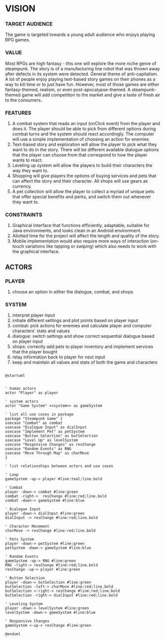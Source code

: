 # VISION

### TARGET AUDIENCE
The game is targeted towards a young adult audience who enjoys playing RPG games.

### VALUE
Most RPGs are high fantasy - this one will explore the more niche genre of steampunk. The story is of a manufacturing
line robot that was thrown away after defects in its system were detected. General theme of anti-capitalism. A lot of people enjoy playing text-based story games on their phones as a way to kill time or to just have fun. However, most of those games are either fantasy-themed, realism, or even post-apocalypse-themed. A steampunk-themed game will add competition to the market and give a taste of fresh air to the consumers.

### FEATURES
1) A combat system that reads an input (onClick event) from the player and does it. The player should be able to pick from different options during combat turns and the system should react accordingly. The computer will use a simple implementation of choosing an action for enemies.
2) Text-based story and exploration will allow the player to pick what they want to do in the story. There will be different available dialogue options that the player can choose from that correspond to how the player wants to react.
3) Leveling up system will allow the players to build their characters the way they want to. 
4) Shopping will give players the options of buying services and pets that can affect the story and their character. All shops will use gears as currency.
5) A pet collection will allow the player to collect a myriad of unique pets that offer special benefits and perks, and switch them out whenever they want to.

### CONSTRAINTS
1) Graphical Interface that functions efficiently, adaptable, suitable for Java environments, and looks clean in an Android environment.
2) Allotted time for the project will affect the length and quality of the story.
3) Mobile implementation would also require more ways of interaction (on-touch variations like tapping or swiping) which also needs to work with the graphical interface.

## ACTORS

### PLAYER 
1) choose an option in either the dialogue, combat, and shops

### SYSTEM 
1) interpret player input
2) initiate different settings and plot points based on player input
3) combat: pick actions for enemies and calculate player and computer characters' stats and values
4) dialogue: switch settings and show correct sequential dialogue based on player input 
5) shops: correctly add pets to player inventory and implement services that the player bought 
6) relay information back to player for next input
7) keep and maintain all values and stats of both the game and characters

```plantuml

@startuml


' human actors
actor "Player" as player

' system actors
actor "Game System" <<system>> as gameSystem

' list all use cases in package
package "Steampunk Game" {
usecase "Combat" as combat
usecase "Dialogue Input" as dialInput
usecase "Implement Pet" as petSystem
usecase "Button Selection" as butSelection
usecase "Level Up" as levelSystem
usecase "Responsive Changes" as resChange
usecase "Random Events" as RNG
usecase "Move Through Map" as charMove
}

' list relationships between actors and use cases

' Loop
gameSystem -up-> player #line:teal;line.bold

' Combat
player -down-> combat #line:green
combat -right->  resChange #line:red;line.bold
combat -down-> gameSystem #line:blue

' Dialogue Input
player -down-> dialInput #line:green
dialInput -> resChange #line:red;line.bold

' Character Movement
charMove -> resChange #line:red;line.bold

' Pets System
player -down-> petSystem #line:green
petSystem -down-> gameSystem #line:blue

' Random Events
gameSystem -up-> RNG #line:green
RNG -right-> resChange #line:red;line.bold
resChange -up-> player #line:green

' Button Selection
player -down-> butSelection #line:green
butSelection -left-> charMove #line:red;line.bold
butSelection <-right-> resChange #line:red;line.bold
butSelection -right-> dialInput #line:red;line.bold

' Leveling System
player -down-> levelSystem #line:green
levelSystem -down-> gameSystem #line:blue

' Responsive Changes
gameSystem <-up-> resChange #line:green

@enduml

```
